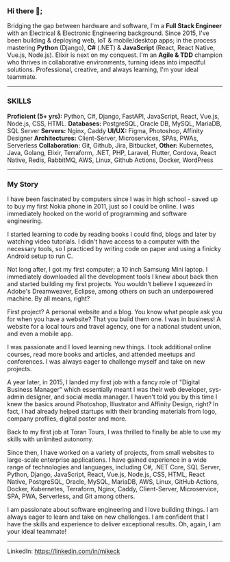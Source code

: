 ### Hi there 👋;

Bridging the gap between hardware and software, I'm a **Full Stack Engineer** with an Electrical & Electronic Engineering background. Since 2015, I've been building & deploying web, IoT & mobile/desktop apps; in the process mastering **Python** (Django), **C#** (.NET) & **JavaScript** (React, React Native, Vue.js, Node.js). Elixir is next on my conquest. I'm an **Agile & TDD** champion who thrives in collaborative environments, turning ideas into impactful solutions. Professional, creative, and always learning, I'm your ideal teammate.

***

### SKILLS

**Proficient (5+ yrs):** Python, C#, Django, FastAPI, JavaScript, React, Vue.js, Node.js, CSS, HTML.
**Databases:** PostgreSQL, Oracle DB, MySQL, MariaDB, SQL Server
**Servers:** Nginx, Caddy
**UI/UX:** Figma, Photoshop, Affinity Designer
**Architectures:** Client-Server, Microservices, SPAs, PWAs, Serverless
**Collaboration:** Git, Github, Jira, Bitbucket,
**Other:** Kubernetes, Java, Golang, Elixir, Terraform, .NET, PHP, Laravel, Flutter, Cordova, React Native, Redis, RabbitMQ, AWS, Linux, Github Actions, Docker, WordPress

***

### My Story

I have been fascinated by computers since I was in high school - saved up to buy my first Nokia phone in 2011, just so I could be online. I was immediately hooked on the world of programming and software engineering.

I started learning to code by reading books I could find, blogs and later by watching video tutorials. I didn't have access to a computer with the necessary tools, so I practiced by writing code on paper and using a finicky Android setup to run C.

Not long after, I got my first computer; a 10 inch Samsung Mini laptop. I immediately downloaded all the development tools I knew about back then and started building my first projects. You wouldn't believe I squeezed in Adobe's Dreamweaver, Eclipse, among others on such an underpowered machine. By all means, right?

First project? A personal website and a blog. You know what people ask you for when you have a website? That you build them one. I was in business! A website for a local tours and travel agency, one for a national student union, and even a mobile app.

I was passionate and I loved learning new things. I took additional online courses, read more books and articles, and attended meetups and conferences. I was always eager to challenge myself and take on new projects.

A year later, in 2015, I landed my first job with a fancy role of "Digital Business Manager" which essentially meant I was their web developer, sys-admin designer, and social media manager. I haven't told you by this time I knew the basics around Photoshop, Illustrator and Affinity Design, right? In fact, I had already helped startups with their branding materials from logo, company profiles, digital poster and more.

Back to my first job at Toran Tours, I was thrilled to finally be able to use my skills with unlimited autonomy.

Since then, I have worked on a variety of projects, from small websites to large-scale enterprise applications. I have gained experience in a wide range of technologies and languages, including C#, .NET Core, SQL Server, Python, Django, JavaScript, React, Vue.js, Node.js, CSS, HTML, React Native, PostgreSQL, Oracle, MySQL, MariaDB, AWS, Linux, GitHub Actions, Docker, Kubernetes, Terraform, Nginx, Caddy, Client-Server, Microservice, SPA, PWA, Serverless, and Git among others.

I am passionate about software engineering and I love building things. I am always eager to learn and take on new challenges. I am confident that I have the skills and experience to deliver exceptional results. Oh, again, I am your ideal teammate!

***

LinkedIn: https://linkedin.com/in/mikeck
